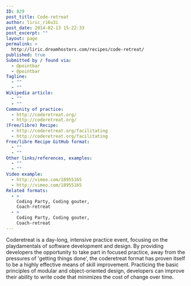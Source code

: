 ```yaml
---
ID: 829
post_title: Code-retreat
author: liric_ri6u3i
post_date: 2014-02-13 15:22:33
post_excerpt: ""
layout: page
permalink: >
  http://liric.dreamhosters.com/recipes/code-retreat/
published: true
Submitted by / found via:
  - @pointbar
  - @pointbar
Tagline:
  - ""
  - ""
Wikipedia article:
  - ""
  - ""
Community of practice:
  - http://coderetreat.org/
  - http://coderetreat.org/
(Free/libre) Recipe:
  - http://coderetreat.org/facilitating
  - http://coderetreat.org/facilitating
Free/libre Recipe GitHub format:
  - ""
  - ""
Other links/references, examples:
  - ""
  - ""
Video example:
  - http://vimeo.com/18955165
  - http://vimeo.com/18955165
Related formats:
  - >
    Coding Party, Coding gouter,
    Coach-retreat
  - >
    Coding Party, Coding gouter,
    Coach-retreat
---
```

Coderetreat is a day-long, intensive practice event, focusing on the playdamentals of software development and design. By providing developers the opportunity to take part in focused practice, away from the pressures of 'getting things done', the coderetreat format has proven itself to be a highly effective means of skill improvement. Practicing the basic principles of modular and object-oriented design, developers can improve their ability to write code that minimizes the cost of change over time.